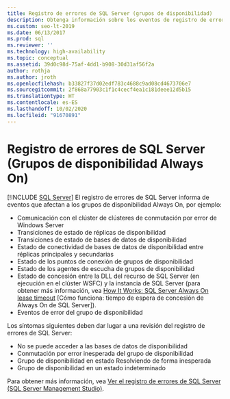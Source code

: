 ```yaml
---
title: Registro de errores de SQL Server (grupos de disponibilidad)
description: Obtenga información sobre los eventos de registro de errores de SQL Server que afectan a un grupo de disponibilidad Always On y los síntomas que deben conducir a la revisión del registro de errores.
ms.custom: seo-lt-2019
ms.date: 06/13/2017
ms.prod: sql
ms.reviewer: ''
ms.technology: high-availability
ms.topic: conceptual
ms.assetid: 39d0c98d-75af-4dd1-b908-30d31af56f2a
author: rothja
ms.author: jroth
ms.openlocfilehash: b33827f37d02edf783c4688c9ad08cd4673706e7
ms.sourcegitcommit: 2f868a77903c1f1c4cecf4ea1c181deee12d5b15
ms.translationtype: HT
ms.contentlocale: es-ES
ms.lasthandoff: 10/02/2020
ms.locfileid: "91670891"
---
```

# <a name="sql-server-error-log-always-on-availability-groups"></a>Registro de errores de SQL Server (Grupos de disponibilidad Always On)
[!INCLUDE [SQL Server](../../../includes/applies-to-version/sqlserver.md)]
  El registro de errores de SQL Server informa de eventos que afectan a los grupos de disponibilidad Always On, por ejemplo:  
  
-   Comunicación con el clúster de clústeres de conmutación por error de Windows Server    
-   Transiciones de estado de réplicas de disponibilidad    
-   Transiciones de estado de bases de datos de disponibilidad    
-   Estado de conectividad de bases de datos de disponibilidad entre réplicas principales y secundarias    
-   Estado de los puntos de conexión de grupos de disponibilidad    
-   Estado de los agentes de escucha de grupos de disponibilidad    
-   Estado de concesión entre la DLL del recurso de SQL Server (en ejecución en el clúster WSFC) y la instancia de SQL Server (para obtener más información, vea [How It Works: SQL Server Always On lease timeout](/archive/blogs/psssql/how-it-works-sql-server-alwayson-lease-timeout) [Cómo funciona: tiempo de espera de concesión de Always On de SQL Server]).    
-   Eventos de error del grupo de disponibilidad  

Los síntomas siguientes deben dar lugar a una revisión del registro de errores de SQL Server:  

-   No se puede acceder a las bases de datos de disponibilidad    
-   Conmutación por error inesperada del grupo de disponibilidad    
-   Grupo de disponibilidad en estado Resolviendo de forma inesperada    
-   Grupo de disponibilidad en un estado indeterminado  
  
Para obtener más información, vea [Ver el registro de errores de SQL Server &#40;SQL Server Management Studio&#41;](~/relational-databases/performance/view-the-sql-server-error-log-sql-server-management-studio.md).  
  
